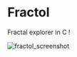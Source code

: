 # Fractol

Fractal explorer in C !

![fractol_screenshot](https://cloud.githubusercontent.com/assets/13743021/24705787/b9986a60-1a0d-11e7-9198-c365bec6a881.png)

